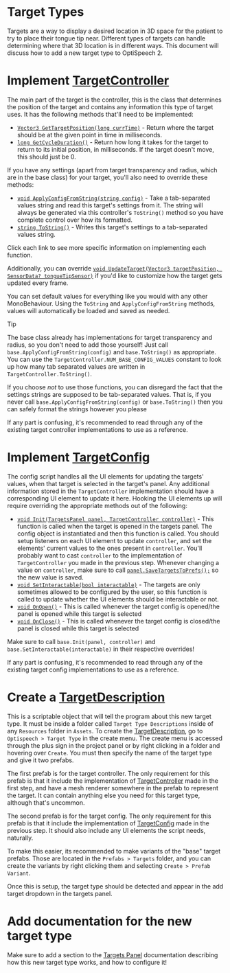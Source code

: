 # Target Types

Targets are a way to display a desired location in 3D space for the patient to try to place their tongue tip near. Different types of targets can handle determining where that 3D location is in different ways. This document will discuss how to add a new target type to OptiSpeech 2.

# Implement [TargetController](../api/Optispeech.Targets.TargetController.yml)

The main part of the target is the controller, this is the class that determines the position of the target and contains any information this type of target uses. It has the following methods that'll need to be implemented:

- [`Vector3 GetTargetPosition(long currTime)`](../api/Optispeech.Targets.TargetController.yml#Optispeech_Targets_TargetController_GetTargetPosition_System_Int64_) - Return where the target should be at the given point in time in milliseconds.
- [`long GetCycleDuration()`](../api/Optispeech.Targets.TargetController.yml#Optispeech_Targets_TargetController_GetCycleDuration) - Return how long it takes for the target to return to its initial position, in milliseconds. If the target doesn't move, this should just be 0.

If you have any settings (apart from target transparency and radius, which are in the base class) for your target, you'll also need to override these methods:

- [`void ApplyConfigFromString(string config)`](../api/Optispeech.Targets.TargetController.yml#Optispeech_Targets_TargetController_ApplyConfigFromString_System_String_) - Take a tab-separated values string and read this target's settings from it. The string will always be generated via this controller's `ToString()` method so you have complete control over how its formatted.
- [`string ToString()`](../api/Optispeech.Targets.TargetController.yml#Optispeech_Targets_TargetController_ToString) - Writes this target's settings to a tab-separated values string.

Click each link to see more specific information on implementing each function.

Additionally, you can override [`void UpdateTarget(Vector3 targetPosition, SensorData? tongueTipSensor)`](../api/Optispeech.Targets.TargetController.yml#Optispeech_Targets_TargetController_UpdateTarget_UnityEngine_Vector3_System_Nullable_Optispeech_Data_SensorData__) if you'd like to customize how the target gets updated every frame.

You can set default values for everything like you would with any other MonoBehaviour. Using the `ToString` and `ApplyConfigFromString` methods, values will automatically be loaded and saved as needed.

> [!TIP]
> The base class already has implementations for target transparency and radius, so you don't need to add those yourself! Just call `base.ApplyConfigFromString(config)` and `base.ToString()` as appropriate. You can use the `TargetController.NUM_BASE_CONFIG_VALUES` constant to look up how many tab separated values are written in `TargetController.ToString()`.
>
> If you choose *not* to use those functions, you can disregard the fact that the settings strings are supposed to be tab-separated values. That is, if you never call `base.ApplyConfigFromString(config)` or `base.ToString()` then you can safely format the strings however you please

If any part is confusing, it's recommended to read through any of the existing target controller implementations to use as a reference.

# Implement [TargetConfig](../api/Optispeech.Targets.TargetConfig.yml)

The config script handles all the UI elements for updating the targets' values, when that target is selected in the target's panel. Any additional information stored in the `TargetController` implementation should have a corresponding UI element to update it here. Hooking the UI elements up will require overriding the appropriate methods out of the following:

- [`void Init(TargetsPanel panel, TargetController controller)`](../api/Optispeech.Targets.TargetConfig.yml) - This function is called when the target is opened in the targets panel. The config object is instantiated and then this function is called. You should setup listeners on each UI element to update `controller`, and set the elements' current values to the ones present in `controller`. You'll probably want to cast `controller` to the implementation of `TargetController` you made in the previous step. Whenever changing a value on `controller`, make sure to call [`panel.SaveTargetsToPrefs();`](../api/Optispeech.Targets.TargetsPanel.yml#Optispeech_Targets_TargetsPanel_SaveTargetsToPrefs) so the new value is saved.
- [`void SetInteractable(bool interactable)`](../api/Optispeech.Targets.TargetConfig.yml#Optispeech_Targets_TargetConfig_SetInteractable_System_Boolean_) - The targets are only sometimes allowed to be configured by the user, so this function is called to update whether the UI elements should be interactable or not.
- [`void OnOpen()`](../api/Optispeech.Targets.TargetConfig.yml#Optispeech_Targets_TargetConfig_OnOpen) - This is called whenever the target config is opened/the panel is opened while this target is selected
- [`void OnClose()`](../api/Optispeech.Targets.TargetConfig.yml#Optispeech_Targets_TargetConfig_OnClose) - This is called whenever the target config is closed/the panel is closed while this target is selected

Make sure to call `base.Init(panel, controller)` and `base.SetInteractable(interactable)` in their respective overrides!

If any part is confusing, it's recommended to read through any of the existing target config implementations to use as a reference.

# Create a [TargetDescription](../api/Optispeech.Targets.TargetDescription.yml)

This is a scriptable object that will tell the program about this new target type. It must be inside a folder called `Target Type Descriptions` inside of any `Resources` folder in `Assets`. To create the [TargetDescription](../api/Optispeech.Targets.TargetDescription.yml), go to `Optispeech > Target Type` in the create menu. The create menu is accessed through the plus sign in the project panel or by right clicking in a folder and hovering over `Create`. You must then specify the name of the target type and give it two prefabs.

The first prefab is for the target controller. The only requirement for this prefab is that it include the implementation of [TargetController](../api/Optispeech.Targets.TargetController.yml) made in the first step, and have a mesh renderer somewhere in the prefab to represent the target. It can contain anything else you need for this target type, although that's uncommon. 

The second prefab is for the target config. The only requirement for this prefab is that it include the implementation of [TargetConfig](../api/Optispeech.Targets.TargetConfig.yml) made in the previous step. It should also include any UI elements the script needs, naturally. 

To make this easier, its recommended to make variants of the "base" target prefabs. Those are located in the `Prefabs > Targets` folder, and you can create the variants by right clicking them and selecting `Create > Prefab Variant`.

Once this is setup, the target type should be detected and appear in the add target dropdown in the targets panel.

# Add documentation for the new target type

Make sure to add a section to the [Targets Panel](../api/Optispeech.Targets.TargetsPanel.yml) documentation describing how this new target type works, and how to configure it!

